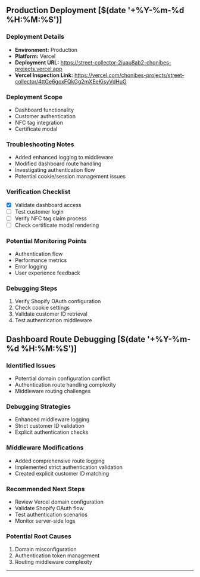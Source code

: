 ## Production Deployment [$(date '+%Y-%m-%d %H:%M:%S')]

### Deployment Details
- **Environment:** Production
- **Platform:** Vercel
- **Deployment URL:** https://street-collector-2iuau8ab2-chonibes-projects.vercel.app
- **Vercel Inspection Link:** https://vercel.com/chonibes-projects/street-collector/4ttGe6goxFQkGg2mXEeKisyVdHuG

### Deployment Scope
- Dashboard functionality
- Customer authentication
- NFC tag integration
- Certificate modal

### Troubleshooting Notes
- Added enhanced logging to middleware
- Modified dashboard route handling
- Investigating authentication flow
- Potential cookie/session management issues

### Verification Checklist
- [x] Validate dashboard access
- [ ] Test customer login
- [ ] Verify NFC tag claim process
- [ ] Check certificate modal rendering

### Potential Monitoring Points
- Authentication flow
- Performance metrics
- Error logging
- User experience feedback

### Debugging Steps
1. Verify Shopify OAuth configuration
2. Check cookie settings
3. Validate customer ID retrieval
4. Test authentication middleware

## Dashboard Route Debugging [$(date '+%Y-%m-%d %H:%M:%S')]

### Identified Issues
- Potential domain configuration conflict
- Authentication route handling complexity
- Middleware routing challenges

### Debugging Strategies
- Enhanced middleware logging
- Strict customer ID validation
- Explicit authentication checks

### Middleware Modifications
- Added comprehensive route logging
- Implemented strict authentication validation
- Created explicit customer ID matching

### Recommended Next Steps
- Review Vercel domain configuration
- Validate Shopify OAuth flow
- Test authentication scenarios
- Monitor server-side logs

### Potential Root Causes
1. Domain misconfiguration
2. Authentication token management
3. Routing middleware complexity

--- 